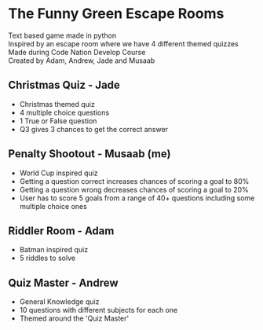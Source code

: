 # The Funny Green Escape Rooms
Text based game made in python </br>
Inspired by an escape room where we have 4 different themed quizzes </br>
Made during Code Nation Develop Course </br>
Created by Adam, Andrew, Jade and Musaab

## Christmas Quiz - Jade
- Christmas themed quiz
- 4 multiple choice questions
- 1 True or False question
- Q3 gives 3 chances to get the correct answer

## Penalty Shootout - Musaab (me)
- World Cup inspired quiz
- Getting a question correct increases chances of scoring a goal to 80%
- Getting a question wrong decreases chances of scoring a goal to 20%
- User has to score 5 goals from a range of 40+ questions including some multiple choice ones

## Riddler Room - Adam
- Batman inspired quiz
- 5 riddles to solve

## Quiz Master - Andrew
- General Knowledge quiz 
- 10 questions with different subjects for each one
- Themed around the 'Quiz Master'
